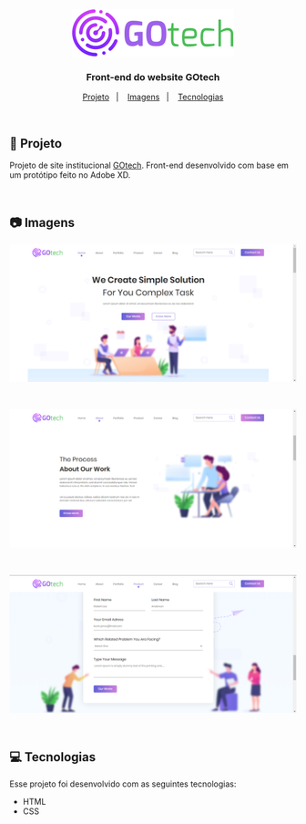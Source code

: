 <div align="center">
  <img src="assets/logo.svg" alt="GOtech"/>
  
  <h3>Front-end do website GOtech</h3>
</div>

<p align="center">
  <a href="#project">Projeto</a>&nbsp;&nbsp;&nbsp;|&nbsp;&nbsp;&nbsp;
  <a href="#img">Imagens</a>&nbsp;&nbsp;&nbsp;|&nbsp;&nbsp;&nbsp;
  <a href="#techs">Tecnologias</a>
</p>

<br/>

<h2 id="project"> 📌  Projeto </h2>

Projeto de site institucional [GOtech](https://github.com/LorraneAlkimim/GOtech). Front-end desenvolvido com base em um protótipo feito no Adobe XD.

<br/>

<h2 id="img"> 📷  Imagens </h2>

<img src="prints/home.png" alt="Home"/>

&nbsp;

<img src="prints/about.png" alt="About"/>

&nbsp;

<img src="prints/product.png" alt="Product"/>

&nbsp;

<h2 id="techs"> 💻  Tecnologias </h2>
Esse projeto foi desenvolvido com as seguintes tecnologias:

- HTML
- CSS

